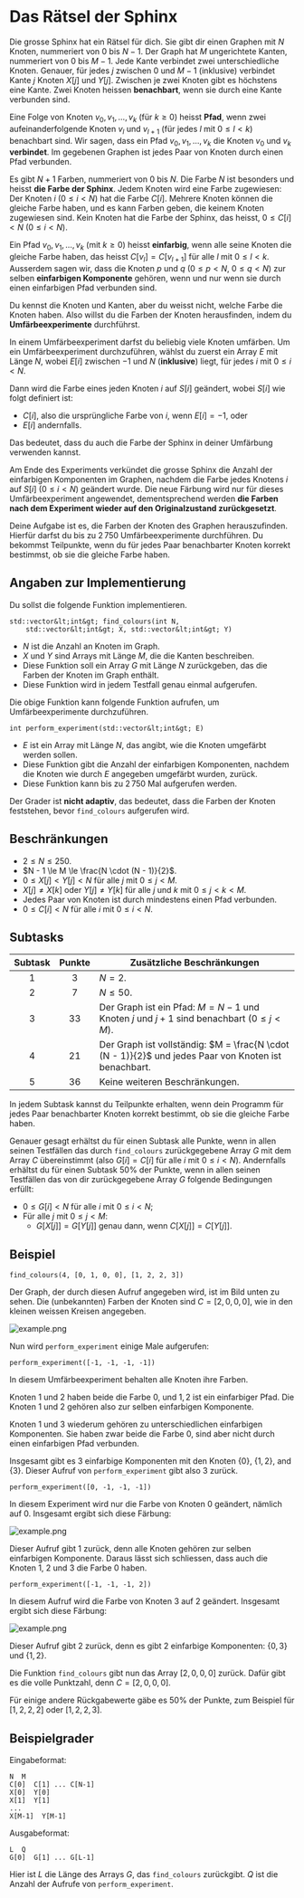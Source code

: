 # Das Rätsel der Sphinx

Die grosse Sphinx hat ein Rätsel für dich. Sie gibt dir einen Graphen mit $N$ Knoten, nummeriert von $0$ bis $N - 1$.
Der Graph hat $M$ ungerichtete Kanten, nummeriert von $0$ bis $M-1$.
Jede Kante verbindet zwei unterschiedliche Knoten.
Genauer, für jedes $j$ zwischen $0$ und $M - 1$ (inklusive) verbindet Kante $j$ Knoten $X[j]$ und $Y[j]$.
Zwischen je zwei Knoten gibt es höchstens eine Kante.
Zwei Knoten heissen **benachbart**, wenn sie durch eine Kante verbunden sind.

Eine Folge von Knoten $v_0, v_1, \ldots, v_k$ (für $k \ge 0$)
 heisst **Pfad**,
 wenn zwei aufeinanderfolgende Knoten $v_l$ und $v_{l+1}$
 (für jedes $l$ mit $0 \le l \lt k$) benachbart sind.
Wir sagen, dass ein Pfad $v_0, v_1, \ldots, v_k$ die Knoten $v_0$ und $v_k$ **verbindet**.
Im gegebenen Graphen ist jedes Paar von Knoten durch einen Pfad verbunden.

Es gibt $N + 1$ Farben, nummeriert von $0$ bis $N$.
Die Farbe $N$ ist besonders und heisst **die Farbe der Sphinx**.
Jedem Knoten wird eine Farbe zugewiesen: Der Knoten $i$ ($0 \le i \lt N$) hat die Farbe $C[i]$.
Mehrere Knoten können die gleiche Farbe haben,
und es kann Farben geben, die keinem Knoten zugewiesen sind.
Kein Knoten hat die Farbe der Sphinx,
 das heisst, $0 \le C[i] \lt N$ ($0 \le i \lt N$).

Ein Pfad $v_0, v_1, \ldots, v_k$ (mit $k \ge 0$)
 heisst **einfarbig**, wenn alle seine Knoten die gleiche Farbe haben,
 das heisst $C[v_l] = C[v_{l+1}]$ für alle $l$ mit $0 \le l \lt k$.
Ausserdem sagen wir, dass die Knoten $p$ und $q$ ($0 \le p \lt N$, $0 \le q \lt N$)
 zur selben **einfarbigen Komponente** gehören,
 wenn und nur wenn sie durch einen einfarbigen Pfad verbunden sind.

Du kennst die Knoten und Kanten, aber du weisst nicht, welche Farbe die Knoten haben.
Also willst du die Farben der Knoten herausfinden, indem du **Umfärbeexperimente** durchführst.

In einem Umfärbeexperiment darfst du beliebig viele Knoten umfärben.
Um ein Umfärbeexperiment durchzuführen,
 wählst du zuerst ein Array $E$ mit Länge $N$,
 wobei $E[i]$ zwischen $-1$ und $N$ (**inklusive**) liegt,
 für jedes $i$ mit $0 \le i \lt N$.

Dann wird die Farbe eines jeden Knoten $i$ auf $S[i]$ geändert, wobei $S[i]$ wie folgt definiert ist:
* $C[i]$, also die ursprüngliche Farbe von $i$, wenn $E[i] = -1$, oder
* $E[i]$ andernfalls.

Das bedeutet, dass du auch die Farbe der Sphinx in deiner Umfärbung verwenden kannst.

Am Ende des Experiments verkündet die grosse Sphinx die Anzahl der einfarbigen Komponenten im Graphen, nachdem die Farbe jedes Knotens $i$ auf $S[i]$ ($0 \le i \lt N$) geändert wurde.
Die neue Färbung wird nur für dieses Umfärbeexperiment angewendet, dementsprechend werden **die Farben nach dem Experiment wieder auf den Originalzustand zurückgesetzt**.

Deine Aufgabe ist es, die Farben der Knoten des Graphen herauszufinden. Hierfür darfst du bis zu $2\,750$ Umfärbeexperimente durchführen.
Du bekommst Teilpunkte, wenn du für jedes Paar benachbarter Knoten korrekt bestimmst, ob sie die gleiche Farbe haben.

## Angaben zur Implementierung

Du sollst die folgende Funktion implementieren.

```
std::vector&lt;int&gt; find_colours(int N,
    std::vector&lt;int&gt; X, std::vector&lt;int&gt; Y)
```

* $N$ ist die Anzahl an Knoten im Graph.
* $X$ und $Y$ sind Arrays mit Länge $M$, die die Kanten beschreiben.
* Diese Funktion soll ein Array $G$ mit Länge $N$ zurückgeben, das die Farben der Knoten im Graph enthält.
* Diese Funktion wird in jedem Testfall genau einmal aufgerufen.

Die obige Funktion kann folgende Funktion aufrufen, um Umfärbeexperimente durchzuführen.

```
int perform_experiment(std::vector&lt;int&gt; E)
```

* $E$ ist ein Array mit Länge $N$, das angibt, wie die Knoten umgefärbt werden sollen.
* Diese Funktion gibt die Anzahl der einfarbigen Komponenten, nachdem die Knoten wie durch $E$ angegeben umgefärbt wurden, zurück.
* Diese Funktion kann bis zu $2\,750$ Mal aufgerufen werden.

Der Grader ist **nicht adaptiv**, das bedeutet, dass die Farben der Knoten feststehen, bevor `find_colours` aufgerufen wird.

## Beschränkungen

* $2 \le N \le 250$.
* $N - 1 \le M \le \frac{N \cdot (N - 1)}{2}$.
* $0 \le X[j] \lt Y[j] \lt N$ für alle $j$ mit $0 \le j \lt M$.
* $X[j] \neq X[k]$ oder $Y[j] \neq Y[k]$
   für alle $j$ und $k$ mit $0 \le j \lt k \lt M$.
* Jedes Paar von Knoten ist durch mindestens einen Pfad verbunden.
* $0 \le C[i] \lt N$ für alle $i$ mit $0 \le i \lt N$.

## Subtasks

| Subtask | Punkte  | Zusätzliche Beschränkungen |
| :-----: | :----: | ---------------------- |
| 1       | $3$    | $N = 2$.
| 2       | $7$    | $N \le 50$.
| 3       | $33$   | Der Graph ist ein Pfad: $M = N - 1$ und Knoten $j$ und $j+1$ sind benachbart ($0 \leq j < M$).
| 4       | $21$   | Der Graph ist vollständig: $M = \frac{N \cdot (N - 1)}{2}$ und jedes Paar von Knoten ist benachbart.
| 5       | $36$   | Keine weiteren Beschränkungen.

In jedem Subtask kannst du Teilpunkte erhalten, wenn dein Programm für jedes Paar benachbarter Knoten korrekt bestimmt, ob sie die gleiche Farbe haben.

Genauer gesagt erhältst du für einen Subtask alle Punkte, wenn in allen seinen Testfällen das durch `find_colours` zurückgegebene Array $G$ mit dem Array $C$ übereinstimmt (also $G[i] = C[i]$ für alle $i$ mit $0 \le i \lt N$).
Andernfalls erhältst du für einen Subtask $50\%$ der Punkte, wenn in allen seinen Testfällen das von dir zurückgegebene Array $G$ folgende Bedingungen erfüllt:
* $0 \le G[i] \lt N$
   für alle $i$ mit $0 \le i \lt N$;
* Für alle $j$ mit $0 \le j \lt M$:
  * $G[X[j]] = G[Y[j]]$ genau dann, wenn $C[X[j]] = C[Y[j]]$.

## Beispiel

```
find_colours(4, [0, 1, 0, 0], [1, 2, 2, 3])
```

Der Graph, der durch diesen Aufruf angegeben wird, ist im Bild unten zu sehen.
Die (unbekannten) Farben der Knoten sind $C = [2, 0, 0, 0]$,
wie in den kleinen weissen Kreisen angegeben.

![example.png](sphinx_example.png "230")

Nun wird `perform_experiment` einige Male aufgerufen:

```
perform_experiment([-1, -1, -1, -1])
```
In diesem Umfärbeexperiment behalten alle Knoten ihre Farben.

Knoten $1$ und $2$ haben beide die Farbe $0$, und $1, 2$ ist ein einfarbiger Pfad.
Die Knoten $1$ und $2$ gehören also zur selben einfarbigen Komponente.

Knoten $1$ und $3$ wiederum gehören zu unterschiedlichen einfarbigen Komponenten.
Sie haben zwar beide die Farbe $0$, sind aber nicht durch einen einfarbigen Pfad verbunden.

Insgesamt gibt es $3$ einfarbige Komponenten mit den Knoten
$\{0\}$, $\{1, 2\}$, and $\{3\}$.
Dieser Aufruf von `perform_experiment` gibt also $3$ zurück.

```
perform_experiment([0, -1, -1, -1])
```

In diesem Experiment wird nur die Farbe von Knoten $0$ geändert, nämlich auf $0$.
Insgesamt ergibt sich diese Färbung:

![example.png](sphinx_order1.png "230")

Dieser Aufruf gibt $1$ zurück, denn alle Knoten gehören zur selben einfarbigen Komponente.
Daraus lässt sich schliessen, dass auch die Knoten $1$, $2$ und $3$ die Farbe $0$ haben.

```
perform_experiment([-1, -1, -1, 2])
```

In diesem Aufruf wird die Farbe von Knoten $3$ auf $2$ geändert.
Insgesamt ergibt sich diese Färbung:

![example.png](sphinx_order2.png "230")

Dieser Aufruf gibt $2$ zurück, denn es gibt $2$ einfarbige Komponenten:
$\{0, 3\}$ und $\{1, 2\}$.

Die Funktion `find_colours` gibt nun das Array $[2, 0, 0, 0]$ zurück.
Dafür gibt es die volle Punktzahl, denn $C = [2, 0, 0, 0]$.

Für einige andere Rückgabewerte gäbe es $50\%$ der Punkte,
zum Beispiel für $[1, 2, 2, 2]$ oder $[1, 2, 2, 3]$.

## Beispielgrader

Eingabeformat:

```
N  M
C[0]  C[1] ... C[N-1]
X[0]  Y[0]
X[1]  Y[1]
...
X[M-1]  Y[M-1]
```

Ausgabeformat:

```
L  Q
G[0]  G[1] ... G[L-1]
```

Hier ist $L$ die Länge des Arrays $G$, das `find_colours` zurückgibt.
$Q$ ist die Anzahl der Aufrufe von `perform_experiment`.
